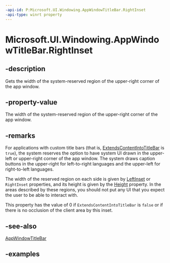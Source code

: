 ```yaml
---
-api-id: P:Microsoft.UI.Windowing.AppWindowTitleBar.RightInset
-api-type: winrt property
---
```


# Microsoft.UI.Windowing.AppWindowTitleBar.RightInset

<!--
public int RightInset { get; }
-->

## -description

Gets the width of the system-reserved region of the upper-right corner of the app window.

## -property-value

The width of the system-reserved region of the upper-right corner of the app window.

## -remarks

For applications with custom title bars (that is, [ExtendsContentIntoTitleBar](appwindowtitlebar_extendscontentintotitlebar.md) is `true`), the system reserves the option to have system UI drawn in the upper-left or upper-right corner of the app window. The system draws caption buttons in the upper-right for left-to-right languages and the upper-left for right-to-left languages.

The width of the reserved region on each side is given by [LeftInset](appwindowtitlebar_leftinset.md) or `RightInset` properties, and its height is given by the [Height](appwindowtitlebar_height.md) property. In the areas described by these regions, you should not put any UI that you expect the user to be able to interact with.

This property has the value of 0 if `ExtendsContentIntoTitleBar` is `false` or if there is no occlusion of the client area by this inset.

## -see-also

[AppWindowTitleBar](appwindowtitlebar.md)

## -examples
